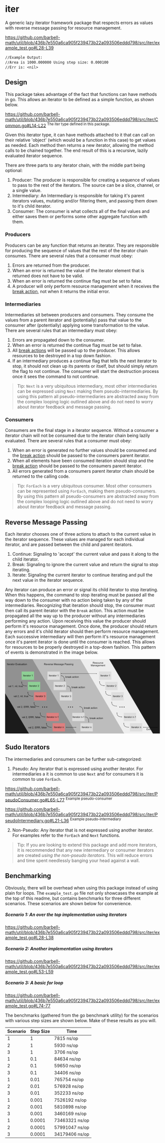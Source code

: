 # iter

A generic lazy iterator framework package that respects errors as values with
reverse message passing for resource management.

https://github.com/barbell-math/util/blob/436b7e550a6ca905f239473b22a093506eddd798/src/iter/example_test.go#L28-L39
```
//Example Output:
//Area is 1000.000000 Using step size: 0.000100
//Err is: <nil>
```

## Design

This package takes advantage of the fact that functions can have methods in go.
This allows an iterator to be defined as a simple function, as shown below.

https://github.com/barbell-math/util/blob/436b7e550a6ca905f239473b22a093506eddd798/src/iter/Common.go#L14-L22
<sup>The iter type defined in this package.</sup>

Given this iterator type, it can have methods attached to it that can call on
their relative 'object' (which would be a function in this case) to get values
as needed. Each method then returns a new iterator, allowing the method calls to
be chained together. The end result of this is a recursive, lazily evaluated
iterator sequence.

There are three parts to any iterator chain, with the middle part being
optional:

1. Producer: The producer is responsible for creating a sequence of values to
pass to the rest of the iterators. The source can be a slice, channel, or a
single value.
1. Intermediary: An Intermediary is responsible for taking it's parent iterators
values, mutating and/or filtering them, and passing them down to it's child
iterator.
1. Consumer: The consumer is what collects all of the final values and either
saves them or performs some other aggregate function with them.

### Producers

Producers can be any function that returns an iterator. They are responsible for
producing the sequence of values that the rest of the iterator chain consumes.
There are several rules that a consumer must obey:

1. Errors are returned from the producer. 
1. When an error is returned the value of the iterator element that is returned
does not have to be valid.
1. When an error is returned the continue flag must be set to false.
1. A producer will only perform resource management when it receives the
[break action](#reverse-message-passing), not when it returns the initial error.

### Intermediaries

Intermediaries sit between producers and consumers. They consume the values from
a parent iterator and (potentially) pass that value to the consumer after 
(potentially) applying some transformation to the value. There are several rules
that an intermediary must obey:

1. Errors are propagated down to the consumer.
1. When an error is returned the continue flag must be set to false.
1. All [break actions](#reverse-message-passing) will be passed up to the
producer. This allows resources to be destroyed in a top down fashion.
1. If an intermediary produces a continue flag that tells the next iterator to
stop, it should not clean up its parents or itself, but should simply return the
flag to not continue. The consumer will start the destruction process once it
sees the command to not continue.

> Tip:
> `Next` is a very ubiquitous intermediary, most other intermediaries can be
> expressed using `Next` making them pseudo-intermediaries. By using this
> pattern all pseudo-intermediaries are abstracted away from the complex looping
> logic outlined above and do not need to worry about iterator feedback and
> message passing.

### Consumers

Consumers are the final stage in a iterator sequence. Without a consumer a
iterator chain will not be consumed due to the iterator chain being lazily
evaluated. There are several rules that a consumer must obey:

1. When an error is generated no further values should be consumed and the
[break action](#reverse-message-passing) should be passed to the consumers
parent iterator.
1. When all elements have been consumed iteration should stop and the
[break action](#reverse-message-passing) should be passed to the consumers
parent iterator.
1. All errors generated from a consumers parent iterator chain should be
returned to the calling code.

> Tip:
> `ForEach` is a very ubiquitous consumer. Most other consumers can be
represented using `ForEach`, making them pseudo-consumers. By using this
> pattern all pseudo-consumers are abstracted away from the complex looping
> logic outlined above and do not need to worry about iterator feedback and
> message passing.

## Reverse Message Passing

Each iterator chooses one of three actions to attach to the current value in the
iterator sequence. These values are managed for each individual iterator, and
are passed between the child and parent iterators.

1. Continue: Signaling to 'accept' the current value and pass it along to the
child iterator.
1. Break: Signaling to ignore the current value and return the signal to stop
iterating.
1. Iterate: Signaling the current iterator to continue iterating and pull the
next value in the iterator sequence.

Any iterator can produce an error or signal its child iterator to stop
iterating. When this happens, the command to stop iterating must be passed all
the way down to the consumer with no action being taken by any of the
intermediaries. Recognizing that iteration should stop, the consumer must then
call its parent iterator with the `Break` action. This action must be propagated
all the way up to the producer without any intermediaries performing any action.
Upon receiving this value the producer should perform it's resource management.
Once done, the producer should return any errors and it's child iterator should
then perform resource management. Each successive intermediary will then perform
it's resource management once it's parent iterator is done until the consumer is
reached. This allows for resources to be properly destroyed in a top-down
fashion. This pattern of events is demonstrated in the image below.

![Reverse Message Passing](../../img/reverseMessagePassing.png)

## Sudo Iterators

The intermediaries and consumers can be further sub-categorized:

1. Pseudo: Any iterator that is expressed using another iterator. For
intermediaries a it is common to use `Next` and for consumers it is common to
use `ForEach`.

https://github.com/barbell-math/util/blob/436b7e550a6ca905f239473b22a093506eddd798/src/iter/PseudoConsumer.go#L65-L77
<sup>Example pseudo-consumer</sup>

https://github.com/barbell-math/util/blob/436b7e550a6ca905f239473b22a093506eddd798/src/iter/PseudoIntermediary.go#L21-L36
<sup>Example pseudo-intermediary</sup>

2. Non-Pseudo: Any iterator that is not expressed using another iterator. For
examples refer to the `ForEach` and `Next` functions.

> Tip:
> If you are looking to extend this package and add more iterators, it is
> recommended that any new intermediary or consumer iterators are created
> _using the non-pseudo iterators_. This will reduce errors and time spent
> needlessly banging your head against a wall.

## Benchmarking

Obviously, there will be overhead when using this package instead of using plain
for loops. The `example_test.go` file not only showcases the example at the top
of this readme, but contains benchmarks for three different scenarios. These
scenarios are shown below for convenience.

##### Scenario 1: An over the top implementation using iterators

https://github.com/barbell-math/util/blob/436b7e550a6ca905f239473b22a093506eddd798/src/iter/example_test.go#L28-L38

##### Scenario 2: Another implementation using iterators

https://github.com/barbell-math/util/blob/436b7e550a6ca905f239473b22a093506eddd798/src/iter/example_test.go#L53-L59

##### Scenario 3: A basic for loop

https://github.com/barbell-math/util/blob/436b7e550a6ca905f239473b22a093506eddd798/src/iter/example_test.go#L74-77

The benchmarks (gathered from the go benchmark utility) for the scenarios with
various step sizes are shown below. Make of these results as you will.

| Scenario | Step Size | Time           |
|----------|-----------|----------------|
| 1        | 1         | 7815 ns/op     |
| 2        | 1         | 5930 ns/op     |
| 3        | 1         | 3706 ns/op     |
| 1        | 0.1       | 84634 ns/op    |
| 2        | 0.1       | 59650 ns/op    |
| 3        | 0.1       | 34406 ns/op    |
| 1        | 0.01      | 765754 ns/op   |
| 2        | 0.01      | 576928 ns/op   |
| 3        | 0.01      | 352233 ns/op   |
| 1        | 0.001     | 7526192 ns/op  |
| 2        | 0.001     | 5810898 ns/op  |
| 3        | 0.001     | 3460169 ns/op  |
| 1        | 0.0001    | 73463321 ns/op |
| 2        | 0.0001    | 57991047 ns/op |
| 3        | 0.0001    | 34179406 ns/op |
